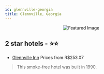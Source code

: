 ```yaml
---
id: glennville-georgia
title: Glennville, Georgia
---
```


<center><img src="https://i.travelapi.com/hotels/2000000/1420000/1415000/1414986/1e240cf9_z.jpg" alt="Featured Image" /></center>


##  2 star hotels - ⭐️⭐️

-    [Glennville Inn](https://us.hurb.com/hotels/glennville/glennville-inn-JNP-JP254159?cmp=18055) Prices from R$253.07
   > This smoke-free hotel was built in 1990.
